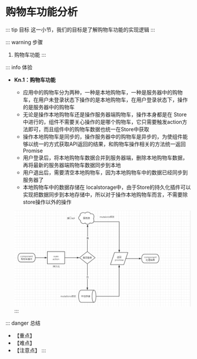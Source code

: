 # 购物车功能分析

::: tip 目标
这一小节，我们的目标是了解购物车功能的实现逻辑
:::

::: warning 步骤

1. 购物车功能
:::

::: info 体验

* **Kn.1：购物车功能**

  * 应用中的购物车分为两种，一种是本地购物车，一种是服务器中的购物车，在用户未登录状态下操作的是本地购物车，在用户登录状态下，操作的是服务器中的购物车
  * 无论是操作本地购物车还是操作服务器端购物车，操作本身都是在 Store中进行的，组件不需要关心操作的是哪个购物车，它只需要触发action方法即可，而且组件中的购物车数据也统一在Store中获取
  * 操作本地购物车是同步的，操作服务器中的购物车是异步的，为使组件能够以统一的方式获取API返回的结果，和购物车操作相关的方法统一返回Promise
  * 用户登录后，将本地购物车数据合并到服务器端，删除本地购物车数据，再将最新的服务器端购物车数据同步到本地
  * 用户退出后，需要清空本地购物车，因为本地购物车中的数据已经同步到服务器了
  * 本地购物车中的数据存储在 localstorage中，由于Store的持久化插件可以实现把数据同步到本地存储中，所以对于操作本地购物车而言，不需要除store操作以外的操作

  ![58](./images/58.png)
:::

::: danger 总结

* 【重点】
* 【难点】
* 【注意点】
:::
